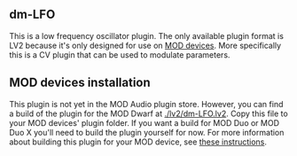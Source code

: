 ## dm-LFO

This is a low frequency oscillator plugin. The only available plugin format is LV2 because it's only designed for use on [MOD devices](https://mod.audio/). More specifically this is a CV plugin that can be used to modulate parameters.

## MOD devices installation

This plugin is not yet in the MOD Audio plugin store.
However, you can find a build of the plugin for the MOD Dwarf at [./lv2/dm-LFO.lv2](./lv2/dm-LFO.lv2/). Copy this file to your MOD devices' plugin folder. If you want a build for MOD Duo or MOD Duo X you'll need to build the plugin yourself for now. For more information about building this plugin for your MOD device, see [these instructions](https://github.com/moddevices/mod-plugin-builder).
